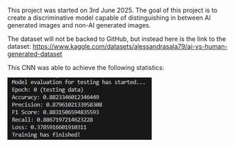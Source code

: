 This project was started on 3rd June 2025. The goal of this project is to create a discriminative model capable of distinguishing in between AI generated images and non-AI generated images.

The dataset will not be backed to GitHub, but instead here is the link to the dataset:
https://www.kaggle.com/datasets/alessandrasala79/ai-vs-human-generated-dataset

This CNN was able to achieve the following statistics:


![CNN_Results](Results.jpg)